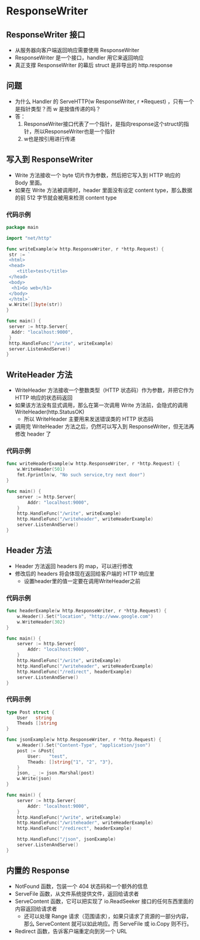 # ResponseWriter

## ResponseWriter 接口

+ 从服务器向客户端返回响应需要使用 ResponseWriter
+ ResponseWriter 是一个接口，handler 用它来返回响应
+ 真正支撑 ResponseWriter 的幕后 struct 是非导出的 http.response

## 问题

+ 为什么 Handler 的 ServeHTTP(w ResponseWriter, r *Request) ，只有一个是指针类型？而 w 是按值传递的吗？
+ 答：
  1. ResponseWriter接口代表了一个指针，是指向response这个struct的指针，所以ResponseWriter也是一个指针
  2. w也是按引用进行传递

## 写入到 ResponseWriter

+ Write 方法接收一个 byte 切片作为参数，然后把它写入到 HTTP 响应的 Body 里面。
+ 如果在 Write 方法被调用时，header 里面没有设定 content type，那么数据的前 512 字节就会被用来检测 content type

### 代码示例

```go
package main

import "net/http"

func writeExample(w http.ResponseWriter, r *http.Request) {
 str := `
 <html>
 <head>
    <title>test</title>
 </head>
 <body>
  <h1>Go web</h1>
 </body>
 </html>`
 w.Write([]byte(str))
}

func main() {
 server := http.Server{
  Addr: "localhost:9000",
 }
 http.HandleFunc("/write", writeExample)
 server.ListenAndServe()
}
```

## WriteHeader 方法

+ WriteHeader 方法接收一个整数类型（HTTP 状态码）作为参数，并把它作为 HTTP 响应的状态码返回
+ 如果该方法没有显式调用，那么在第一次调用 Write 方法前，会隐式的调用 WriteHeader(http.StatusOK)
  + 所以 WriteHeader 主要用来发送错误类的 HTTP 状态码
+ 调用完 WriteHeader 方法之后，仍然可以写入到 ResponseWriter，但无法再修改 header 了

### 代码示例

```go
func writeHeaderExample(w http.ResponseWriter, r *http.Request) {
	w.WriteHeader(501)
	fmt.Fprintln(w, "No such service,try next door")
}

func main() {
	server := http.Server{
		Addr: "localhost:9000",
	}
	http.HandleFunc("/write", writeExample)
	http.HandleFunc("/writeheader", writeHeaderExample)
	server.ListenAndServe()
}
```

## Header 方法

+ Header 方法返回 headers 的 map，可以进行修改
+ 修改后的 headers 将会体现在返回给客户端的 HTTP 响应里
  + 设置header里的值一定要在调用WriteHeader之前

### 代码示例

```go
func headerExample(w http.ResponseWriter, r *http.Request) {
	w.Header().Set("location", "http://www.google.com")
	w.WriteHeader(302)
}

func main() {
	server := http.Server{
		Addr: "localhost:9000",
	}
	http.HandleFunc("/write", writeExample)
	http.HandleFunc("/writeheader", writeHeaderExample)
	http.HandleFunc("/redirect", headerExample)
	server.ListenAndServe()
}
```

### 代码示例

```go
type Post struct {
	User   string
	Theads []string
}

func jsonExample(w http.ResponseWriter, r *http.Request) {
	w.Header().Set("Content-Type", "application/json")
	post := &Post{
		User:   "test",
		Theads: []string{"1", "2", "3"},
	}
	json, _ := json.Marshal(post)
	w.Write(json)
}

func main() {
	server := http.Server{
		Addr: "localhost:9000",
	}
	http.HandleFunc("/write", writeExample)
	http.HandleFunc("/writeheader", writeHeaderExample)
	http.HandleFunc("/redirect", headerExample)

	http.HandleFunc("/json", jsonExample)
	server.ListenAndServe()
}
```

## 内置的 Response

+ NotFound 函数，包装一个 404 状态码和一个额外的信息
+ ServeFile 函数，从文件系统提供文件，返回给请求者
+ ServeContent 函数，它可以把实现了 io.ReadSeeker 接口的任何东西里面的内容返回给请求者
  + 还可以处理 Range 请求（范围请求），如果只请求了资源的一部分内容，那么 ServeContent 就可以如此响应。而 ServeFile 或 io.Copy 则不行。
+ Redirect 函数，告诉客户端重定向到另一个 URL
